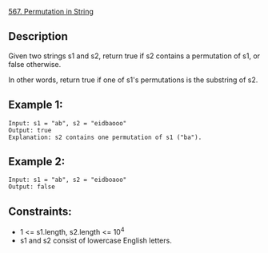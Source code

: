 [567. Permutation in String](https://leetcode.cn/problems/permutation-in-string/)

## Description
Given two strings s1 and s2, return true if s2 contains a permutation of s1, or false otherwise.

In other words, return true if one of s1's permutations is the substring of s2.

## Example 1:
```
Input: s1 = "ab", s2 = "eidbaooo"
Output: true
Explanation: s2 contains one permutation of s1 ("ba").
```

## Example 2:
```
Input: s1 = "ab", s2 = "eidboaoo"
Output: false
```

## Constraints:
* 1 <= s1.length, s2.length <= 10<sup>4</sup>
* s1 and s2 consist of lowercase English letters.